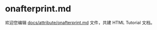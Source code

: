 onafterprint.md
===

欢迎您编辑 <a target="__blank" href="https://github.com/jaywcjlove/html-tutorial/blob/main/docs/attribute/onafterprint.md">docs/attribute/onafterprint.md</a> 文件，共建 HTML Tutorial 文档。